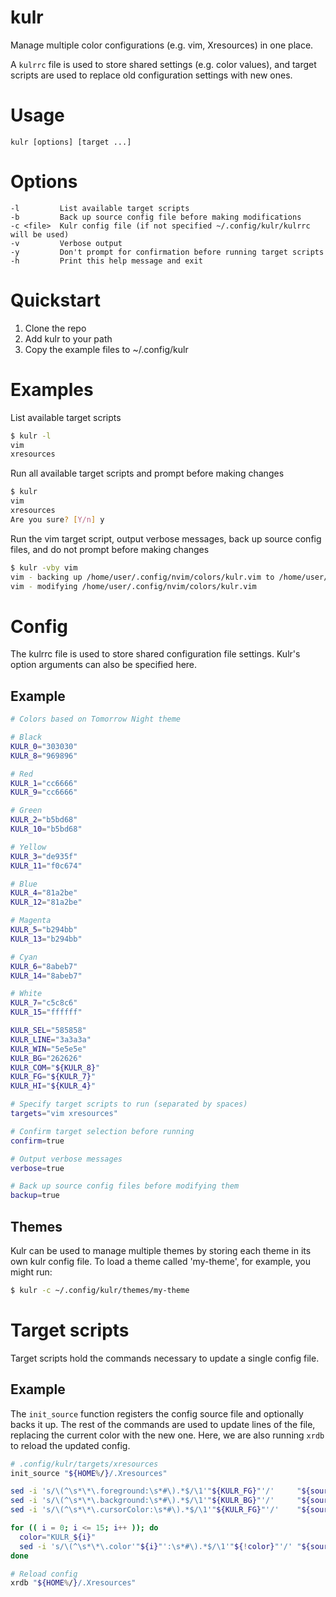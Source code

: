 # kulr
Manage multiple color configurations (e.g. vim, Xresources) in one place.

A `kulrrc` file is used to store shared settings (e.g. color values), and target scripts are used to replace old configuration settings with new ones.

# Usage

```
kulr [options] [target ...]
```

# Options

```
-l         List available target scripts
-b         Back up source config file before making modifications
-c <file>  Kulr config file (if not specified ~/.config/kulr/kulrrc will be used)
-v         Verbose output
-y         Don't prompt for confirmation before running target scripts
-h         Print this help message and exit
```

# Quickstart

1. Clone the repo
2. Add kulr to your path
3. Copy the example files to ~/.config/kulr

# Examples

List available target scripts

``` sh
$ kulr -l
vim
xresources
```

Run all available target scripts and prompt before making changes

``` sh
$ kulr
vim
xresources
Are you sure? [Y/n] y
```

Run the vim target script, output verbose messages, back up source config files, and do not prompt before making changes

``` sh
$ kulr -vby vim
vim - backing up /home/user/.config/nvim/colors/kulr.vim to /home/user/.config/nvim/colors/kulr.vim.bak
vim - modifying /home/user/.config/nvim/colors/kulr.vim
```

# Config

The kulrrc file is used to store shared configuration file settings. Kulr's option arguments can also be specified here.

## Example

``` sh
# Colors based on Tomorrow Night theme

# Black
KULR_0="303030"
KULR_8="969896"

# Red
KULR_1="cc6666"
KULR_9="cc6666"

# Green
KULR_2="b5bd68"
KULR_10="b5bd68"

# Yellow
KULR_3="de935f"
KULR_11="f0c674"

# Blue
KULR_4="81a2be"
KULR_12="81a2be"

# Magenta
KULR_5="b294bb"
KULR_13="b294bb"

# Cyan
KULR_6="8abeb7"
KULR_14="8abeb7"

# White
KULR_7="c5c8c6"
KULR_15="ffffff"

KULR_SEL="585858"
KULR_LINE="3a3a3a"
KULR_WIN="5e5e5e"
KULR_BG="262626"
KULR_COM="${KULR_8}"
KULR_FG="${KULR_7}"
KULR_HI="${KULR_4}"

# Specify target scripts to run (separated by spaces)
targets="vim xresources"

# Confirm target selection before running
confirm=true

# Output verbose messages
verbose=true

# Back up source config files before modifying them
backup=true
```

## Themes

Kulr can be used to manage multiple themes by storing each theme in its own kulr config file. To load a theme called 'my-theme', for example, you might run:

``` sh
$ kulr -c ~/.config/kulr/themes/my-theme
```

# Target scripts

Target scripts hold the commands necessary to update a single config file.

## Example

The `init_source` function registers the config source file and optionally backs it up. The rest of the commands are used to update lines of the file, replacing the current color with the new one. Here, we are also running `xrdb` to reload the updated config.

``` sh
# .config/kulr/targets/xresources
init_source "${HOME%/}/.Xresources"

sed -i 's/\(^\s*\*\.foreground:\s*#\).*$/\1'"${KULR_FG}"'/'     "${source_path}"
sed -i 's/\(^\s*\*\.background:\s*#\).*$/\1'"${KULR_BG}"'/'     "${source_path}"
sed -i 's/\(^\s*\*\.cursorColor:\s*#\).*$/\1'"${KULR_FG}"'/'    "${source_path}"

for (( i = 0; i <= 15; i++ )); do
  color="KULR_${i}"
  sed -i 's/\(^\s*\*\.color'"${i}"':\s*#\).*$/\1'"${!color}"'/' "${source_path}"
done

# Reload config
xrdb "${HOME%/}/.Xresources"
```
